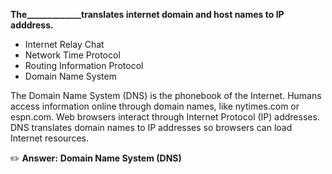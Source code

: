 **The_____________translates internet domain and host names to IP adddress.**

- Internet Relay Chat
- Network Time Protocol
- Routing Information Protocol
- Domain Name System



The Domain Name System (DNS) is the phonebook of the Internet. Humans access information online through domain names, like nytimes.com or espn.com. Web browsers interact through Internet Protocol (IP) addresses. DNS translates domain names to IP addresses so browsers can load Internet resources.

 :pencil2: **Answer:**
**Domain Name System (DNS)**


